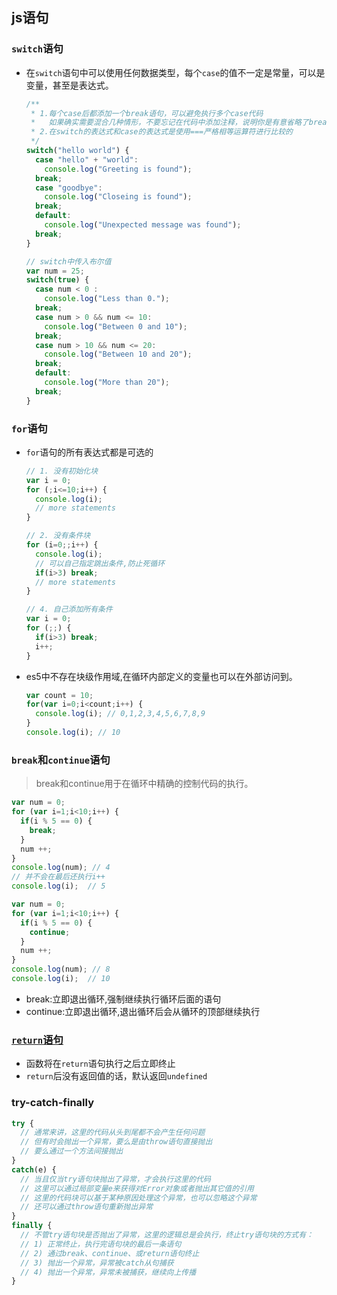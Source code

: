 ## js语句
### `switch`语句
* 在`switch`语句中可以使用任何数据类型，每个`case`的值不一定是常量，可以是变量，甚至是表达式。
  ```js
  /**
   * 1.每个case后都添加一个break语句，可以避免执行多个case代码
   *   如果确实需要混合几种情形，不要忘记在代码中添加注释，说明你是有意省略了break关键字
   * 2.在switch的表达式和case的表达式是使用===严格相等运算符进行比较的
   */
  switch("hello world") {
    case "hello" + "world":
      console.log("Greeting is found");
    break;
    case "goodbye":
      console.log("Closeing is found");
    break;
    default:
      console.log("Unexpected message was found");
    break;
  }

  // switch中传入布尔值
  var num = 25;
  switch(true) {
    case num < 0 :
      console.log("Less than 0.");
    break;
    case num > 0 && num <= 10:
      console.log("Between 0 and 10");
    break;
    case num > 10 && num <= 20:
      console.log("Between 10 and 20");
    break;
    default:
      console.log("More than 20");
    break;
  }
  ```
### `for`语句
* `for`语句的所有表达式都是可选的
  ```js
  // 1. 没有初始化块
  var i = 0;
  for (;i<=10;i++) {
    console.log(i);
    // more statements
  }

  // 2. 没有条件块
  for (i=0;;i++) {
    console.log(i);
    // 可以自己指定跳出条件,防止死循环
    if(i>3) break;
    // more statements
  }

  // 4. 自己添加所有条件
  var i = 0;
  for (;;) {
    if(i>3) break;
    i++;
  }
  ```
* es5中不存在块级作用域,在循环内部定义的变量也可以在外部访问到。
  ```js
  var count = 10;
  for(var i=0;i<count;i++) {
    console.log(i); // 0,1,2,3,4,5,6,7,8,9
  }
  console.log(i); // 10
  ```
### `break`和`continue`语句
> break和continue用于在循环中精确的控制代码的执行。

```js
var num = 0;
for (var i=1;i<10;i++) {
  if(i % 5 == 0) {
    break;
  }
  num ++;
}
console.log(num); // 4
// 并不会在最后还执行i++
console.log(i);  // 5

var num = 0;
for (var i=1;i<10;i++) {
  if(i % 5 == 0) {
    continue;
  }
  num ++;
}
console.log(num); // 8
console.log(i);  // 10
```
* break:立即退出循环,强制继续执行循环后面的语句
* continue:立即退出循环,退出循环后会从循环的顶部继续执行

### [`return`语句](https://developer.mozilla.org/zh-CN/docs/Web/JavaScript/Reference/Statements/return)
* 函数将在`return`语句执行之后立即终止
* `return`后没有返回值的话，默认返回`undefined`

### try-catch-finally
```js
try {
  // 通常来讲，这里的代码从头到尾都不会产生任何问题
  // 但有时会抛出一个异常，要么是由throw语句直接抛出
  // 要么通过一个方法间接抛出
}
catch(e) {
  // 当且仅当try语句块抛出了异常，才会执行这里的代码
  // 这里可以通过局部变量e来获得对Error对象或者抛出其它值的引用
  // 这里的代码块可以基于某种原因处理这个异常，也可以忽略这个异常
  // 还可以通过throw语句重新抛出异常
}
finally {
  // 不管try语句块是否抛出了异常，这里的逻辑总是会执行，终止try语句块的方式有：
  // 1) 正常终止，执行完语句块的最后一条语句
  // 2) 通过break、continue、或return语句终止
  // 3) 抛出一个异常，异常被catch从句捕获
  // 4) 抛出一个异常，异常未被捕获，继续向上传播
}
```
